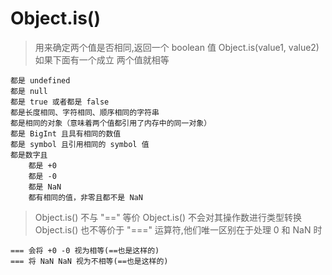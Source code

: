 # Object.is()

> 用来确定两个值是否相同,返回一个 boolean 值
> Object.is(value1, value2)
> 如果下面有一个成立 两个值就相等

    都是 undefined
    都是 null
    都是 true 或者都是 false
    都是长度相同、字符相同、顺序相同的字符串
    都是相同的对象（意味着两个值都引用了内存中的同一对象）
    都是 BigInt 且具有相同的数值
    都是 symbol 且引用相同的 symbol 值
    都是数字且
        都是 +0
        都是 -0
        都是 NaN
        都有相同的值，非零且都不是 NaN

> Object.is() 不与 "==" 等价 Object.is() 不会对其操作数进行类型转换
> Object.is() 也不等价于 "===" 运算符,他们唯一区别在于处理 0 和 NaN 时

    === 会将 +0 -0 视为相等(==也是这样的)
    === 将 NaN NaN 视为不相等(==也是这样的)
